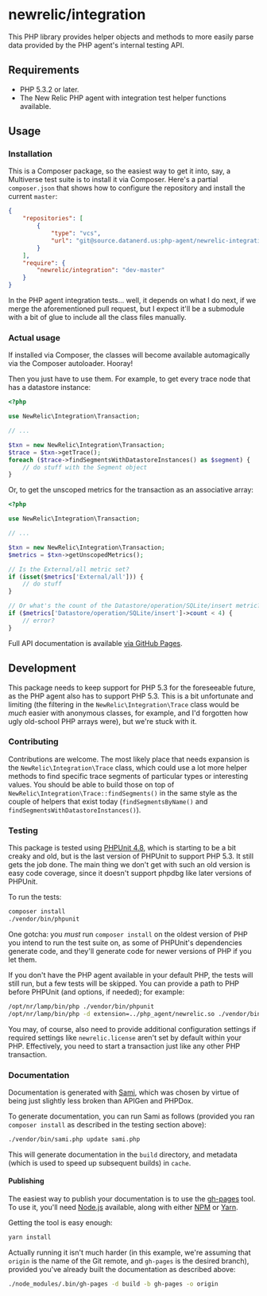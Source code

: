 # newrelic/integration

This PHP library provides helper objects and methods to more easily parse data
provided by the PHP agent's internal testing API.

## Requirements

* PHP 5.3.2 or later.
* The New Relic PHP agent with integration test helper functions available.

## Usage

### Installation

This is a Composer package, so the easiest way to get it into, say, a
Multiverse test suite is to install it via Composer. Here's a partial
`composer.json` that shows how to configure the repository and install the
current `master`:

```json
{
    "repositories": [
        {
            "type": "vcs",
            "url": "git@source.datanerd.us:php-agent/newrelic-integration.git"
        }
    ],
    "require": {
        "newrelic/integration": "dev-master"
    }
}
```

In the PHP agent integration tests... well, it depends on what I do next, if we
merge the aforementioned pull request, but I expect it'll be a submodule with a
bit of glue to include all the class files manually.

### Actual usage

If installed via Composer, the classes will become available automagically via
the Composer autoloader. Hooray!

Then you just have to use them. For example, to get every trace node that has a
datastore instance:

```php
<?php

use NewRelic\Integration\Transaction;

// ...

$txn = new NewRelic\Integration\Transaction;
$trace = $txn->getTrace();
foreach ($trace->findSegmentsWithDatastoreInstances() as $segment) {
    // do stuff with the Segment object
}
```

Or, to get the unscoped metrics for the transaction as an associative array:

```php
<?php

use NewRelic\Integration\Transaction;

// ...

$txn = new NewRelic\Integration\Transaction;
$metrics = $txn->getUnscopedMetrics();

// Is the External/all metric set?
if (isset($metrics['External/all'])) {
    // do stuff
}

// Or what's the count of the Datastore/operation/SQLite/insert metric?
if ($metrics['Datastore/operation/SQLite/insert']->count < 4) {
    // error?
}
```

Full API documentation is available
[via GitHub Pages](https://source.datanerd.us/pages/php-agent/newrelic-integration/NewRelic/Integration/Transaction.html).

## Development

This package needs to keep support for PHP 5.3 for the foreseeable future, as
the PHP agent also has to support PHP 5.3. This is a bit unfortunate and
limiting (the filtering in the `NewRelic\Integration\Trace` class would be
*much* easier with anonymous classes, for example, and I'd forgotten how ugly
old-school PHP arrays were), but we're stuck with it.

### Contributing

Contributions are welcome. The most likely place that needs expansion is the
`NewRelic\Integration\Trace` class, which could use a lot more helper methods
to find specific trace segments of particular types or interesting values. You
should be able to build those on top of
`NewRelic\Integration\Trace::findSegments()` in the same style as the couple of
helpers that exist today (`findSegmentsByName()` and
`findSegmentsWithDatastoreInstances()`).

### Testing

This package is tested using
[PHPUnit 4.8](https://phpunit.de/manual/4.8/en/index.html), which is starting
to be a bit creaky and old, but is the last version of PHPUnit to support PHP
5.3. It still gets the job done. The main thing we don't get with such an old
version is easy code coverage, since it doesn't support phpdbg like later
versions of PHPUnit.

To run the tests:

```bash
composer install
./vendor/bin/phpunit
```

One gotcha: you *must* run `composer install` on the oldest version of PHP you
intend to run the test suite on, as some of PHPUnit's dependencies generate
code, and they'll generate code for newer versions of PHP if you let them.

If you don't have the PHP agent available in your default PHP, the tests will
still run, but a few tests will be skipped. You can provide a path to PHP
before PHPUnit (and options, if needed); for example:

```bash
/opt/nr/lamp/bin/php ./vendor/bin/phpunit
/opt/nr/lamp/bin/php -d extension=../php_agent/newrelic.so ./vendor/bin/phpunit
```

You may, of course, also need to provide additional configuration settings if
required settings like `newrelic.license` aren't set by default within your
PHP. Effectively, you need to start a transaction just like any other PHP
transaction.

### Documentation

Documentation is generated with
[Sami](https://packagist.org/packages/sami/sami), which was chosen by virtue of
being just slightly less broken than APIGen and PHPDox.

To generate documentation, you can run Sami as follows (provided you ran
`composer install` as described in the testing section above):

```bash
./vendor/bin/sami.php update sami.php
```

This will generate documentation in the `build` directory, and metadata (which
is used to speed up subsequent builds) in `cache`.

#### Publishing

The easiest way to publish your documentation is to use the
[gh-pages](https://www.npmjs.com/package/gh-pages) tool. To use it, you'll need
[Node.js](https://nodejs.org/en/) available, along with either
[NPM](https://www.npmjs.com/) or [Yarn](https://yarnpkg.com/en/).

Getting the tool is easy enough:

```bash
yarn install
```

Actually running it isn't much harder (in this example, we're assuming that
`origin` is the name of the Git remote, and `gh-pages` is the desired branch),
provided you've already built the documentation as described above:

```bash
./node_modules/.bin/gh-pages -d build -b gh-pages -o origin
```
